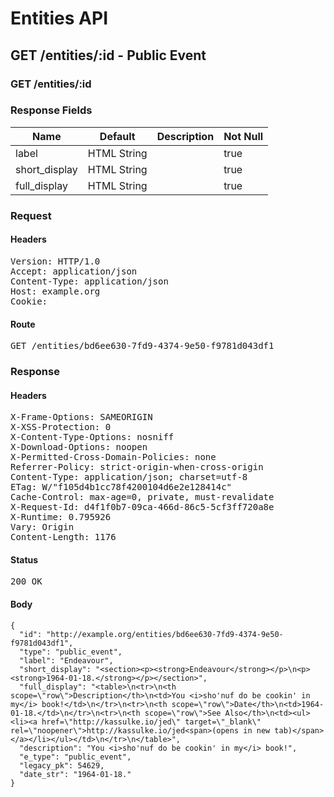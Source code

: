 # Entities API



## GET /entities/:id - Public Event

### GET /entities/:id

### Response Fields

| Name | Default | Description | Not Null |
|------|---------|-------------|----------|
| label | HTML String |  | true |
| short_display | HTML String |  | true |
| full_display | HTML String |  | true |

### Request

#### Headers

<pre>Version: HTTP/1.0
Accept: application/json
Content-Type: application/json
Host: example.org
Cookie: </pre>

#### Route

<pre>GET /entities/bd6ee630-7fd9-4374-9e50-f9781d043df1</pre>

### Response

#### Headers

<pre>X-Frame-Options: SAMEORIGIN
X-XSS-Protection: 0
X-Content-Type-Options: nosniff
X-Download-Options: noopen
X-Permitted-Cross-Domain-Policies: none
Referrer-Policy: strict-origin-when-cross-origin
Content-Type: application/json; charset=utf-8
ETag: W/&quot;f105d4b1cc78f4200104d6e2e128414c&quot;
Cache-Control: max-age=0, private, must-revalidate
X-Request-Id: d4f1f0b7-09ca-466d-86c5-5cf3ff720a8e
X-Runtime: 0.795926
Vary: Origin
Content-Length: 1176</pre>

#### Status

<pre>200 OK</pre>

#### Body

~~~
{
  "id": "http://example.org/entities/bd6ee630-7fd9-4374-9e50-f9781d043df1",
  "type": "public_event",
  "label": "Endeavour",
  "short_display": "<section><p><strong>Endeavour</strong></p>\n<p><strong>1964-01-18.</strong></p></section>",
  "full_display": "<table>\n<tr>\n<th scope=\"row\">Description</th>\n<td>You <i>sho'nuf do be cookin' in my</i> book!</td>\n</tr>\n<tr>\n<th scope=\"row\">Date</th>\n<td>1964-01-18.</td>\n</tr>\n<tr>\n<th scope=\"row\">See Also</th>\n<td><ul><li><a href=\"http://kassulke.io/jed\" target=\"_blank\" rel=\"noopener\">http://kassulke.io/jed<span>(opens in new tab)</span></a></li></ul></td>\n</tr>\n</table>",
  "description": "You <i>sho'nuf do be cookin' in my</i> book!",
  "e_type": "public_event",
  "legacy_pk": 54629,
  "date_str": "1964-01-18."
}
~~~

